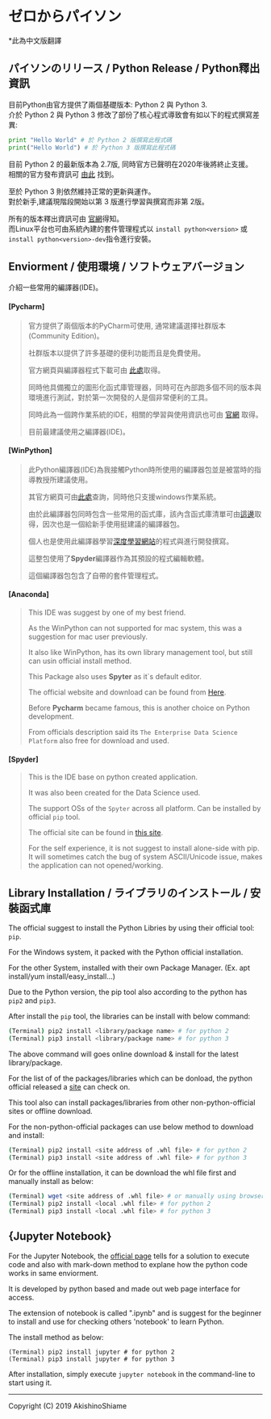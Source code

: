# ゼロからパイソン
  
*此為中文版翻譯  
  
## パイソンのリリース / Python Release / Python釋出資訊
  
目前Python由官方提供了兩個基礎版本: Python 2 與 Python 3.    
介於 Python 2 與 Python 3 修改了部份了核心程式導致會有如以下的程式撰寫差異:  
  
```python
print "Hello World" # 於 Python 2 版撰寫此程式碼
print("Hello World") # 於 Python 3 版撰寫此程式碼
```
  
目前 Python 2 的最新版本為 2.7版, 同時官方已聲明在2020年後將終止支援。  
相關的官方發布資訊可 [由此](https://pythonclock.org/) 找到。  
  
至於 Python 3 則依然維持正常的更新與運作。  
對於新手,建議現階段開始以第 3 版進行學習與撰寫而非第 2版。  
  
所有的版本釋出資訊可由 [官網](https://www.python.org/)得知。  
而Linux平台也可由系統內建的套件管理程式以 `install python<version>` 或 `install python<version>-dev`指令進行安裝。  
  
## Enviorment / 使用環境 / ソフトウェアバージョン
  
介紹一些常用的編譯器(IDE)。  

#### [Pycharm]
>   
> 官方提供了兩個版本的PyCharm可使用, 通常建議選擇社群版本(Community Edition)。  
>   
> 社群版本以提供了許多基礎的便利功能而且是免費使用。  
>   
> 官方網頁與編譯器程式下載可由 [此處](https://www.jetbrains.com/pycharm/)取得。  
>   
> 同時他具備獨立的圖形化函式庫管理器，同時可在內部跑多個不同的版本與環境進行測試，對於第一次開發的人是個非常便利的工具。  
>   
> 同時此為一個跨作業系統的IDE，相關的學習與使用資訊也可由 [官網](https://www.jetbrains.com/pycharm/learning-center/) 取得。  
>   
> 目前最建議使用之編譯器(IDE)。  
  
#### [WinPython]
>   
> 此Python編譯器(IDE)為我接觸Python時所使用的編譯器包並是被當時的指導教授所建議使用。  
>  
> 其官方網頁可由[此處](https://winpython.github.io/)查詢，同時他只支援windows作業系統。  
>  
> 由於此編譯器包同時包含一些常用的函式庫，該內含函式庫清單可由[這邊](https://github.com/winpython/winpython/blob/master/changelogs/WinPython-64bit-3.7.4.0.md)取得，因次也是一個給新手使用挺建議的編譯器包。  
>  
> 個人也是使用此編譯器學習[深度學習網站](http://deeplearning.net/tutorial/index.html)的程式與進行開發撰寫。  
>  
> 這整包使用了**Spyder**編譯器作為其預設的程式編輯軟體。
>  
> 這個編譯器包包含了自帶的套件管理程式。  
  
#### [Anaconda]
>  
> This IDE was suggest by one of my best friend.  
>  
> As the WinPython can not supported for mac system, this was a suggestion for mac user previously.  
>  
> It also like WinPython, has its own library management tool, but still can usin official install method.  
>  
> This Package also uses **Spyter** as it`s default editor.  
>  
> The official website and download can be found from [Here](https://www.anaconda.com/).  
>  
> Before **Pycharm** became famous, this is another choice on Python development.
>  
> From officials description said its `The Enterprise Data Science Platform` also free for download and used.  
  
#### [Spyder]
>  
> This is the IDE base on python created application.  
>  
> It was also been created for the Data Science used.
>  
> The support OSs of the `Spyter` across all platform. Can be installed by official `pip` tool.  
>  
> The official site can be found in [this site](https://www.spyder-ide.org/).  
>  
> For the self experience, it is not suggest to install alone-side with pip. It will sometimes catch the bug of system ASCII/Unicode issue, makes the application can not opened/working.  
  
## Library Installation / ライブラリのインストール / 安裝函式庫
  
The official suggest to install the Python Libries by using their official tool: `pip`.  
  
For the Windows system, it packed with the Python official installation.  
  
For the other System, installed with their own Package Manager. (Ex. apt install/yum install/easy_install...)  
  
Due to the Python version, the pip tool also according to the python has `pip2` and `pip3`.  
  
After install the `pip` tool, the libraries can be install with below command:  

```Bash
(Terminal) pip2 install <library/package name> # for python 2
(Terminal) pip3 install <library/package name> # for python 3
```
  
The above command will goes online download & install for the latest library/package.  
  
For the list of of the packages/libraries which can be donload, the python official released a [site](https://pypi.org/) can check on.  
  
This tool also can install packages/libraries from other non-python-official sites or offline download.  
  
For the non-python-official packages can use below method to download and install:  
  
```Bash
(Terminal) pip2 install <site address of .whl file> # for python 2
(Terminal) pip3 install <site address of .whl file> # for python 3
```
  
Or for the offline installation, it can be download the whl file first and manually install as below:  
  
```bash
(Terminal) wget <site address of .whl file> # or manually using browser to download
(Terminal) pip2 install <local .whl file> # for python 2
(Terminal) pip3 install <local .whl file> # for python 3
```
  
## {Jupyter Notebook}
  
For the Jupyter Notebook, the [official page](https://jupyter.org/) tells for a solution to execute code and also with mark-down method to explane how the python code works in same enviorment.  
  
It is developed by python based and made out web page interface for access.  
  
The extension of notebook is called ".ipynb" and is suggest for the beginner to install and use for checking others 'notebook' to learn Python.  
  
The install method as below:  
  
```shell
(Terminal) pip2 install jupyter # for python 2
(Terminal) pip3 install jupyter # for python 3
```
  
After installation, simply execute `jupyter notebook` in the command-line to start using it.  
  
---
  
Copyright (C) 2019  AkishinoShiame  